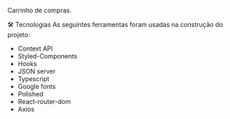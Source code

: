 Carrinho de compras.

🛠 Tecnologias As seguintes ferramentas foram usadas na construção do projeto:

- Context API
- Styled-Components
- Hooks
- JSON server
- Typescript
- Google fonts
- Polished
- React-router-dom
- Axios
